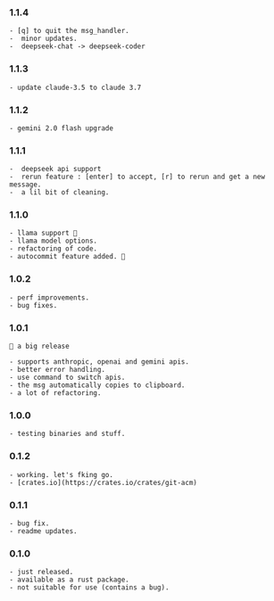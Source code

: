 ### 1.1.4

    - [q] to quit the msg_handler.
    -  minor updates.
    -  deepseek-chat -> deepseek-coder

### 1.1.3

    - update claude-3.5 to claude 3.7

### 1.1.2

    - gemini 2.0 flash upgrade

### 1.1.1

    -  deepseek api support
    -  rerun feature : [enter] to accept, [r] to rerun and get a new message.
    -  a lil bit of cleaning.

### 1.1.0

    - llama support 🎉
    - llama model options.
    - refactoring of code.
    - autocommit feature added. 🎉

### 1.0.2

    - perf improvements.
    - bug fixes.

### 1.0.1

    📍 a big release

    - supports anthropic, openai and gemini apis.
    - better error handling.
    - use command to switch apis.
    - the msg automatically copies to clipboard.
    - a lot of refactoring.

### 1.0.0

    - testing binaries and stuff.

### 0.1.2

    - working. let's fking go.
    - [crates.io](https://crates.io/crates/git-acm)

### 0.1.1

    - bug fix.
    - readme updates.

### 0.1.0

    - just released.
    - available as a rust package.
    - not suitable for use (contains a bug).
